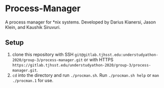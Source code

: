 # Process-Manager
A process manager for *nix systems. Developed by Darius Kianersi, Jason Klein, and Kaushik Siruvuri.

## Setup

1. clone this repository with SSH `git@gitlab.tjhsst.edu:understudyathon-2020/group-3/process-manager.git` or with HTTPS `https://gitlab.tjhsst.edu/understudyathon-2020/group-3/process-manager.git`.
2. `cd` into the directory and run `./procman.sh`. Run `./procman.sh help` or `man ./procman.1` for use.
